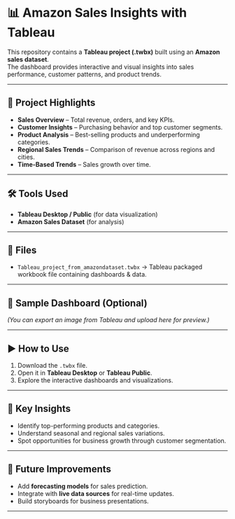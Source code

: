 # 📊 Amazon Sales Insights with Tableau

This repository contains a **Tableau project (.twbx)** built using an **Amazon sales dataset**.  
The dashboard provides interactive and visual insights into sales performance, customer patterns, and product trends.  

---

## 🚀 Project Highlights
- **Sales Overview** – Total revenue, orders, and key KPIs.
- **Customer Insights** – Purchasing behavior and top customer segments.
- **Product Analysis** – Best-selling products and underperforming categories.
- **Regional Sales Trends** – Comparison of revenue across regions and cities.
- **Time-Based Trends** – Sales growth over time.

---

## 🛠️ Tools Used
- **Tableau Desktop / Public** (for data visualization)
- **Amazon Sales Dataset** (for analysis)

---

## 📂 Files
- `Tableau_project_from_amazondataset.twbx` → Tableau packaged workbook file containing dashboards & data.

---

## 📸 Sample Dashboard (Optional)
*(You can export an image from Tableau and upload here for preview.)*

---

## ▶️ How to Use
1. Download the `.twbx` file.
2. Open it in **Tableau Desktop** or **Tableau Public**.
3. Explore the interactive dashboards and visualizations.

---

## 🌟 Key Insights
- Identify top-performing products and categories.  
- Understand seasonal and regional sales variations.  
- Spot opportunities for business growth through customer segmentation.  

---

## 📌 Future Improvements
- Add **forecasting models** for sales prediction.  
- Integrate with **live data sources** for real-time updates.  
- Build storyboards for business presentations.  

---
